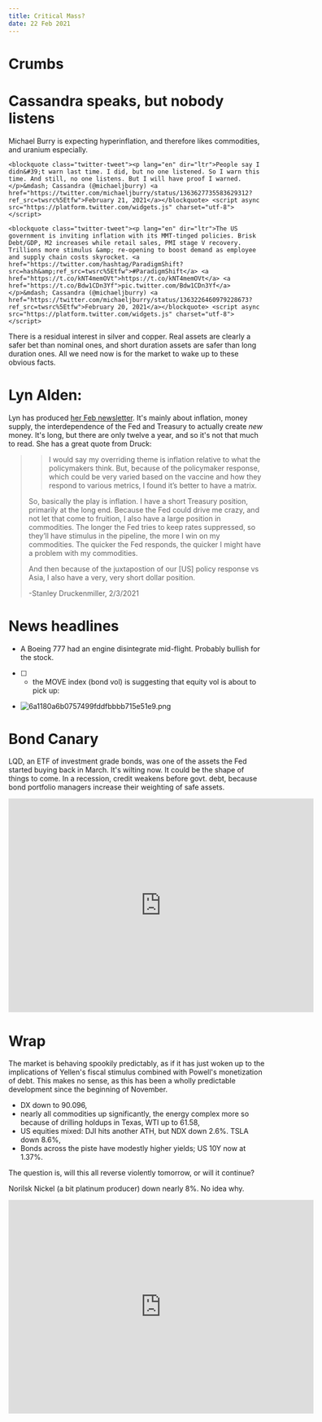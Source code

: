 ```yaml
---
title: Critical Mass?
date: 22 Feb 2021
---
```


# Crumbs

# Cassandra speaks, but nobody listens
Michael Burry  is expecting hyperinflation, and therefore likes commodities, and uranium especially.

`<blockquote class="twitter-tweet"><p lang="en" dir="ltr">People say I didn&#39;t warn last time. I did, but no one listened. So I warn this time. And still, no one listens. But I will have proof I warned.</p>&mdash; Cassandra (@michaeljburry) <a href="https://twitter.com/michaeljburry/status/1363627735583629312?ref_src=twsrc%5Etfw">February 21, 2021</a></blockquote> <script async src="https://platform.twitter.com/widgets.js" charset="utf-8"></script>`

`<blockquote class="twitter-tweet"><p lang="en" dir="ltr">The US government is inviting inflation with its MMT-tinged policies. Brisk Debt/GDP, M2 increases while retail sales, PMI stage V recovery. Trillions more stimulus &amp; re-opening to boost demand as employee and supply chain costs skyrocket. <a href="https://twitter.com/hashtag/ParadigmShift?src=hash&amp;ref_src=twsrc%5Etfw">#ParadigmShift</a> <a href="https://t.co/kNT4memOVt">https://t.co/kNT4memOVt</a> <a href="https://t.co/Bdw1CDn3Yf">pic.twitter.com/Bdw1CDn3Yf</a></p>&mdash; Cassandra (@michaeljburry) <a href="https://twitter.com/michaeljburry/status/1363226460979228673?ref_src=twsrc%5Etfw">February 20, 2021</a></blockquote> <script async src="https://platform.twitter.com/widgets.js" charset="utf-8"></script>`

There is a residual interest in silver and copper. 
Real assets are clearly a safer bet than nominal ones, and short duration assets are safer than long duration ones.
All we need now is for the market to wake up to these obvious facts.

# Lyn Alden: 

Lyn has produced [her Feb newsletter](https://www.lynalden.com/february-2021-newsletter/). It's mainly about inflation, money supply, the interdependence of the Fed and Treasury to actually create _new_ money. It's long, but there are only twelve a year, and so it's not that much to read.
She has a great quote from Druck:

> > I would say my overriding theme is inflation relative to what the policymakers think. But, because of the policymaker response, which could be very varied based on the vaccine and how they respond to various metrics, I found it’s better to have a matrix.
> 
> So, basically the play is inflation. I have a short Treasury position, primarily at the long end. Because the Fed could drive me crazy, and not let that come to fruition, I also have a large position in commodities. The longer the Fed tries to keep rates suppressed, so they’ll have stimulus in the pipeline, the more I win on my commodities. The quicker the Fed responds, the quicker I might have a problem with my commodities.
> 
> And then because of the juxtapostion of our \[US\] policy response vs Asia, I also have a very, very short dollar position.
> 
> -Stanley Druckenmiller, 2/3/2021

# News headlines

- A Boeing 777 had an engine disintegrate mid-flight. Probably bullish for the stock.
- [ ] - the MOVE index (bond vol) is suggesting that equity vol is about to pick up:
- ![6a1180a6b0757499fddfbbbb715e51e9.png]({attach}6a1180a6b0757499fddfbbbb715e51e9.png)

# Bond Canary
LQD, an ETF of investment grade bonds, was one of the assets the Fed started buying back in March.
It's wilting now.
It could be the shape of things to come.
In a recession, credit weakens before govt. debt, because bond portfolio managers increase their weighting of safe assets.
<iframe width="600" height="420" src="https://app.koyfin.com/share/d683eb3b6e/simple" frameBorder="0"></iframe>

# Wrap

The market is behaving spookily predictably, as if it has just woken up to the implications of Yellen's fiscal stimulus combined with Powell's monetization of debt. 
This makes no sense, as this has been a wholly predictable development since the beginning of November.

- DX down to 90.096,
- nearly all commodities up significantly, the energy complex more so because of drilling holdups in Texas, WTI up to 61.58,
- US equities mixed: DJI hits another ATH, but NDX down 2.6%. TSLA down 8.6%,
- Bonds across the piste have modestly higher yields; US 10Y now at 1.37%.

The question is, will this all reverse violently tomorrow, or will it continue?

Norilsk Nickel (a bit platinum producer) down nearly 8%. No idea why.


 <iframe width="600" height="420" src="https://app.koyfin.com/share/f7b9593359/simple" frameBorder="0"></iframe>
 